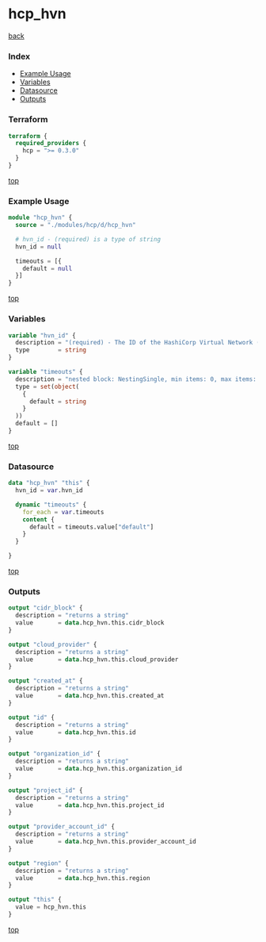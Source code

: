 # hcp_hvn

[back](../hcp.md)

### Index

- [Example Usage](#example-usage)
- [Variables](#variables)
- [Datasource](#datasource)
- [Outputs](#outputs)

### Terraform

```terraform
terraform {
  required_providers {
    hcp = ">= 0.3.0"
  }
}
```

[top](#index)

### Example Usage

```terraform
module "hcp_hvn" {
  source = "./modules/hcp/d/hcp_hvn"

  # hvn_id - (required) is a type of string
  hvn_id = null

  timeouts = [{
    default = null
  }]
}
```

[top](#index)

### Variables

```terraform
variable "hvn_id" {
  description = "(required) - The ID of the HashiCorp Virtual Network (HVN)."
  type        = string
}

variable "timeouts" {
  description = "nested block: NestingSingle, min items: 0, max items: 0"
  type = set(object(
    {
      default = string
    }
  ))
  default = []
}
```

[top](#index)

### Datasource

```terraform
data "hcp_hvn" "this" {
  hvn_id = var.hvn_id

  dynamic "timeouts" {
    for_each = var.timeouts
    content {
      default = timeouts.value["default"]
    }
  }

}
```

[top](#index)

### Outputs

```terraform
output "cidr_block" {
  description = "returns a string"
  value       = data.hcp_hvn.this.cidr_block
}

output "cloud_provider" {
  description = "returns a string"
  value       = data.hcp_hvn.this.cloud_provider
}

output "created_at" {
  description = "returns a string"
  value       = data.hcp_hvn.this.created_at
}

output "id" {
  description = "returns a string"
  value       = data.hcp_hvn.this.id
}

output "organization_id" {
  description = "returns a string"
  value       = data.hcp_hvn.this.organization_id
}

output "project_id" {
  description = "returns a string"
  value       = data.hcp_hvn.this.project_id
}

output "provider_account_id" {
  description = "returns a string"
  value       = data.hcp_hvn.this.provider_account_id
}

output "region" {
  description = "returns a string"
  value       = data.hcp_hvn.this.region
}

output "this" {
  value = hcp_hvn.this
}
```

[top](#index)